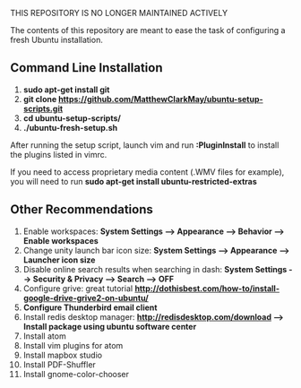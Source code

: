 THIS REPOSITORY IS NO LONGER MAINTAINED ACTIVELY

The contents of this repository are meant to ease the task of configuring a fresh Ubuntu installation.

Command Line Installation
-------------------------------------------------------------------
1. **sudo apt-get install git**
2. **git clone https://github.com/MatthewClarkMay/ubuntu-setup-scripts.git**
3. **cd ubuntu-setup-scripts/**
4. **./ubuntu-fresh-setup.sh**

After running the setup script, launch vim and run **:PluginInstall** to install the plugins listed in vimrc.

If you need to access proprietary media content (.WMV files for example), you will need to run **sudo apt-get install ubuntu-restricted-extras**

Other Recommendations
-------------------------------------------------------------------
1. Enable workspaces: **System Settings --> Appearance --> Behavior --> Enable workspaces**
2. Change unity launch bar icon size: **System Settings --> Appearance --> Launcher icon size**
3. Disable online search results when searching in dash: **System Settings --> Security & Privacy --> Search --> OFF**
4. Configure grive: great tutorial **http://dothisbest.com/how-to/install-google-drive-grive2-on-ubuntu/**
5. **Configure Thunderbird email client**
6. Install redis desktop manager: **http://redisdesktop.com/download --> Install package using ubuntu software center**
7. Install atom
8. Install vim plugins for atom
9. Install mapbox studio
10. Install PDF-Shuffler
11. Install gnome-color-chooser

